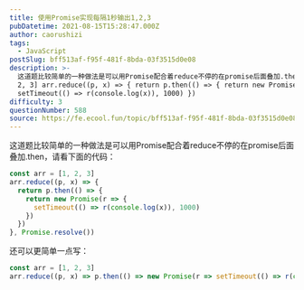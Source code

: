 ```yaml
---
title: 使用Promise实现每隔1秒输出1,2,3
pubDatetime: 2021-08-15T15:28:47.000Z
author: caorushizi
tags:
  - JavaScript
postSlug: bff513af-f95f-481f-8bda-03f3515d0e08
description: >-
  这道题比较简单的一种做法是可以用Promise配合着reduce不停的在promise后面叠加.then，请看下面的代码： const arr = [1,
  2, 3] arr.reduce((p, x) => { return p.then(() => { return new Promise(r => {
  setTimeout(() => r(console.log(x)), 1000) }) 
difficulty: 3
questionNumber: 588
source: https://fe.ecool.fun/topic/bff513af-f95f-481f-8bda-03f3515d0e08
---
```


这道题比较简单的一种做法是可以用Promise配合着reduce不停的在promise后面叠加.then，请看下面的代码：

```javascript
const arr = [1, 2, 3]
arr.reduce((p, x) => {
  return p.then(() => {
    return new Promise(r => {
      setTimeout(() => r(console.log(x)), 1000)
    })
  })
}, Promise.resolve())
```

还可以更简单一点写：

```javascript
const arr = [1, 2, 3]
arr.reduce((p, x) => p.then(() => new Promise(r => setTimeout(() => r(console.log(x)), 1000))), Promise.resolve())
```

